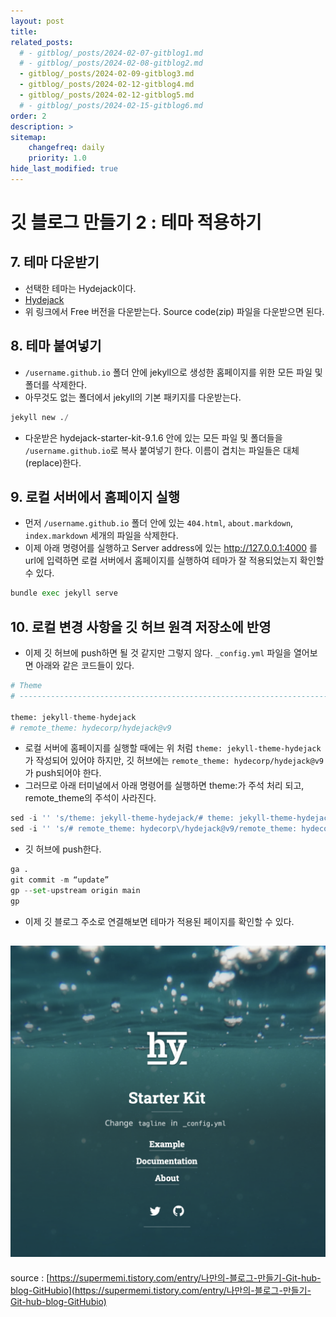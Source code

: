 ```yaml
---
layout: post
title: 
related_posts:
  # - gitblog/_posts/2024-02-07-gitblog1.md
  # - gitblog/_posts/2024-02-08-gitblog2.md
  - gitblog/_posts/2024-02-09-gitblog3.md
  - gitblog/_posts/2024-02-12-gitblog4.md
  - gitblog/_posts/2024-02-12-gitblog5.md
  # - gitblog/_posts/2024-02-15-gitblog6.md
order: 2
description: >
sitemap:
    changefreq: daily
    priority: 1.0
hide_last_modified: true
---
```


# 깃 블로그 만들기 2 : 테마 적용하기

## 7. 테마 다운받기

- 선택한 테마는 Hydejack이다.
- [Hydejack](https://hydejack.com/download/)
- 위 링크에서 Free 버전을 다운받는다. Source code(zip) 파일을 다운받으면 된다.

## 8. 테마 붙여넣기

- `/username.github.io` 폴더 안에 jekyll으로 생성한 홈페이지를 위한 모든 파일 및 폴더를 삭제한다.
- 아무것도 없는 폴더에서 jekyll의 기본 패키지를 다운받는다.
~~~python
jekyll new ./​
~~~
- 다운받은 hydejack-starter-kit-9.1.6 안에 있는 모든 파일 및 폴더들을 `/username.github.io`로 복사 붙여넣기 한다. 이름이 겹치는 파일들은 대체(replace)한다.

## 9. 로컬 서버에서 홈페이지 실행

- 먼저 `/username.github.io` 폴더 안에 있는 `404.html`, `about.markdown`, `index.markdown` 세개의 파일을 삭제한다.
- 이제 아래 명령어를 실행하고 Server address에 있는 http://127.0.0.1:4000 를 url에 입력하면 로컬 서버에서 홈페이지를 실행하여 테마가 잘 적용되었는지 확인할 수 있다. 
~~~python
bundle exec jekyll serve
~~~

## 10. 로컬 변경 사항을 깃 허브 원격 저장소에 반영

- 이제 깃 허브에 push하면 될 것 같지만 그렇지 않다. `_config.yml` 파일을 열어보면 아래와 같은 코드들이 있다.

~~~python
# Theme
# ---------------------------------------------------------------------------------------

theme: jekyll-theme-hydejack
# remote_theme: hydecorp/hydejack@v9
~~~
- 로컬 서버에 홈페이지를 실행할 때에는 위 처럼 `theme: jekyll-theme-hydejack`가 작성되어 있어야 하지만, 깃 허브에는 `remote_theme: hydecorp/hydejack@v9`가 push되어야 한다.
- 그러므로 아래 터미널에서 아래 명령어를 실행하면 theme:가 주석 처리 되고, remote_theme의 주석이 사라진다.
~~~python
sed -i '' 's/theme: jekyll-theme-hydejack/# theme: jekyll-theme-hydejack/' _config.yml
sed -i '' 's/# remote_theme: hydecorp\/hydejack@v9/remote_theme: hydecorp\/hydejack@v9/' _config.yml
~~~
- 깃 허브에 push한다.
~~~python
ga .
git commit -m “update”
gp --set-upstream origin main
gp
~~~

- 이제 깃 블로그 주소로 연결해보면 테마가 적용된 페이지를 확인할 수 있다. 
  
![그림1](/assets/img/gitblog/gitblog2/gitblog2_1.png)
---
source : [https://supermemi.tistory.com/entry/나만의-블로그-만들기-Git-hub-blog-GitHubio](https://supermemi.tistory.com/entry/나만의-블로그-만들기-Git-hub-blog-GitHubio)